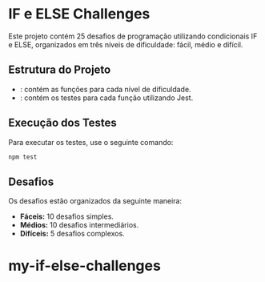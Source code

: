 # IF e ELSE Challenges

Este projeto contém 25 desafios de programação utilizando condicionais IF e ELSE, organizados em três níveis de dificuldade: fácil, médio e difícil.

## Estrutura do Projeto

- : contém as funções para cada nível de dificuldade.
- : contém os testes para cada função utilizando Jest.

## Execução dos Testes

Para executar os testes, use o seguinte comando:

```bash
npm test
```

## Desafios

Os desafios estão organizados da seguinte maneira:

- **Fáceis:** 10 desafios simples.
- **Médios:** 10 desafios intermediários.
- **Difíceis:** 5 desafios complexos.
# my-if-else-challenges

